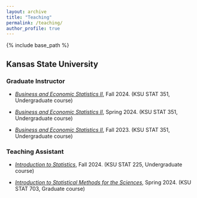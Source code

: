 ```yaml
---
layout: archive
title: "Teaching"
permalink: /teaching/
author_profile: true
---
```

{% include base_path %}

<h2> Kansas State University </h2> 

<h3> Graduate Instructor </h3>

- [*Business and Economic Statistics II*](../_teaching/2024-fall-stat-351.md), Fall 2024. (KSU STAT 351, Undergraduate course)

- [*Business and Economic Statistics II*](../_teaching/2024-spring-stat-351.md), Spring 2024. (KSU STAT 351, Undergraduate course)

- [*Business and Economic Statistics II*](../_teaching/2023-fall-stat-351.md), Fall 2023. (KSU STAT 351, Undergraduate course)

<h3> Teaching Assistant </h3>

- [*Introduction to Statistics*](../_teaching/2024-fall-stat-225.md), Fall 2024. (KSU STAT 225, Undergraduate course)

- [*Introduction to Statistical Methods for the Sciences*](../_teaching/2024-spring-stat-703.md), Spring 2024. (KSU STAT 703, Graduate course)

